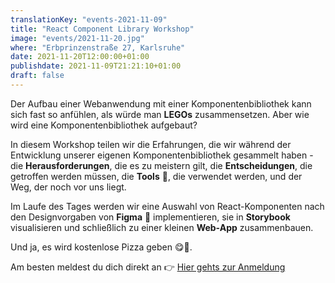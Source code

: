 ```yaml
---
translationKey: "events-2021-11-09"
title: "React Component Library Workshop"
image: "events/2021-11-20.jpg"
where: "Erbprinzenstraße 27, Karlsruhe"
date: 2021-11-20T12:00:00+01:00
publishdate: 2021-11-09T21:21:10+01:00
draft: false
---
```


Der Aufbau einer Webanwendung mit einer Komponentenbibliothek kann sich fast so anfühlen, als würde man **LEGOs** zusammensetzen. Aber wie wird eine Komponentenbibliothek aufgebaut?

In diesem Workshop teilen wir die Erfahrungen, die wir während der Entwicklung unserer eigenen Komponentenbibliothek gesammelt haben - die **Herausforderungen**, die es zu meistern gilt, die **Entscheidungen**, die getroffen werden müssen, die **Tools** 🔨, die verwendet werden, und der Weg, der noch vor uns liegt.

Im Laufe des Tages werden wir eine Auswahl von React-Komponenten nach den Designvorgaben von **Figma** 🎨 implementieren, sie in **Storybook** visualisieren und schließlich zu einer kleinen **Web-App** zusammenbauen.

Und ja, es wird kostenlose Pizza geben 😋🍕.

Am besten meldest du dich direkt an 👉 [Hier gehts zur Anmeldung](https://forms.gle/TRiHaJKrv8AeTRLX9)

